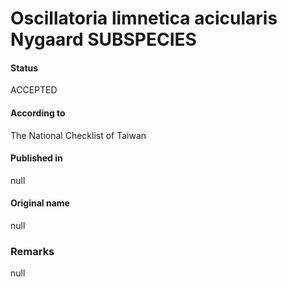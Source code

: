 # Oscillatoria limnetica acicularis Nygaard SUBSPECIES

#### Status
ACCEPTED

#### According to
The National Checklist of Taiwan

#### Published in
null

#### Original name
null

### Remarks
null